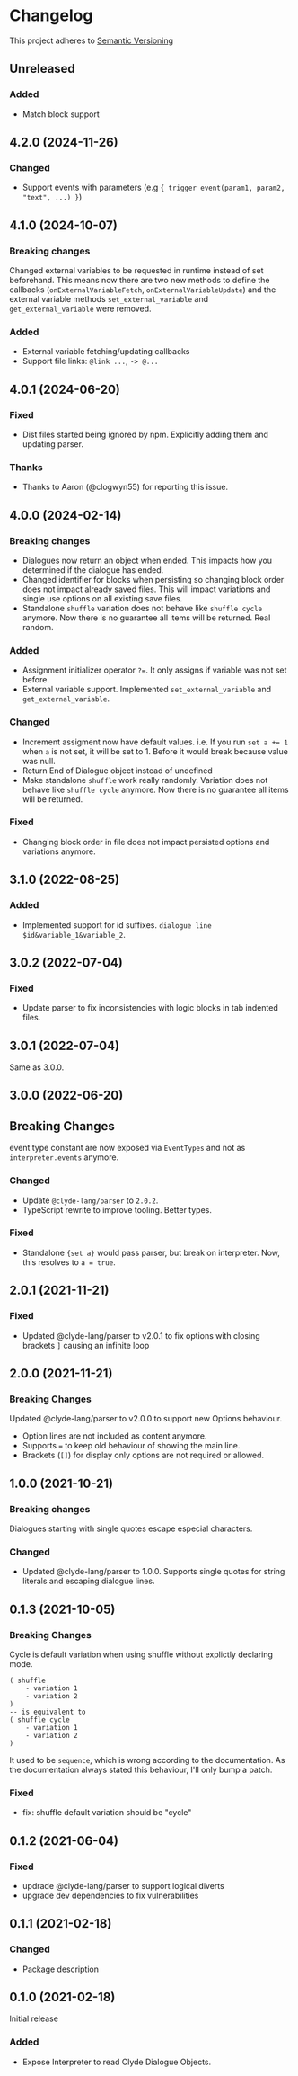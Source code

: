 # Changelog

This project adheres to [Semantic Versioning](https://semver.org/spec/v2.0.0.html)

## Unreleased

### Added

- Match block support

## 4.2.0 (2024-11-26)

### Changed

- Support events with parameters (e.g `{ trigger event(param1, param2, "text", ...) }`)

## 4.1.0 (2024-10-07)

### Breaking changes

Changed external variables to be requested in runtime instead of set beforehand.
This means now there are two new methods to define the callbacks (`onExternalVariableFetch`, `onExternalVariableUpdate`) and
the external variable methods `set_external_variable` and `get_external_variable` were removed.

### Added

- External variable fetching/updating callbacks
- Support file links: `@link ...`, `-> @...`

## 4.0.1 (2024-06-20)

### Fixed

- Dist files started being ignored by npm. Explicitly adding them and updating parser.

### Thanks

- Thanks to Aaron (@clogwyn55) for reporting this issue.

## 4.0.0 (2024-02-14)

### Breaking changes

- Dialogues now return an object when ended. This impacts how you determined if the dialogue has ended.
- Changed identifier for blocks when persisting so changing block order does not impact already saved files. This will impact variations and single use options on all existing save files.
- Standalone `shuffle` variation does not behave like `shuffle cycle` anymore. Now there is no guarantee all items will be returned. Real random.

### Added

- Assignment initializer operator `?=`. It only assigns if variable was not set before.
- External variable support. Implemented `set_external_variable` and `get_external_variable`.

### Changed

- Increment assigment now have default values. i.e. If you run `set a += 1` when `a` is not set, it will be set to 1. Before it would break because value was null.
- Return End of Dialogue object instead of undefined
- Make standalone `shuffle` work really randomly. Variation does not behave like `shuffle cycle` anymore. Now there is no guarantee all items will be returned.

### Fixed

- Changing block order in file does not impact persisted options and variations anymore.


## 3.1.0 (2022-08-25)

### Added

- Implemented support for id suffixes. `dialogue line $id&variable_1&variable_2`.

## 3.0.2 (2022-07-04)

### Fixed

- Update parser to fix inconsistencies with logic blocks in tab indented files.

## 3.0.1 (2022-07-04)

Same as 3.0.0.

## 3.0.0 (2022-06-20)

## Breaking Changes

event type constant are now exposed via `EventTypes` and not as `interpreter.events` anymore.

### Changed

- Update `@clyde-lang/parser` to `2.0.2`.
- TypeScript rewrite to improve tooling. Better types.

### Fixed

- Standalone `{set a}` would pass parser, but break on interpreter. Now, this resolves to `a = true`.

## 2.0.1 (2021-11-21)

### Fixed

- Updated @clyde-lang/parser to v2.0.1 to fix options with closing brackets `]` causing an infinite loop

## 2.0.0 (2021-11-21)

### Breaking Changes

Updated @clyde-lang/parser to v2.0.0 to support new Options behaviour.

- Option lines are not included as content anymore.
- Supports `=` to keep old behaviour of showing the main line.
- Brackets (`[]`) for display only options are not required or allowed.

## 1.0.0 (2021-10-21)

### Breaking changes

Dialogues starting with single quotes escape especial characters.

### Changed

- Updated @clyde-lang/parser to 1.0.0. Supports single quotes for string literals and escaping dialogue lines.

## 0.1.3 (2021-10-05)

### Breaking Changes

Cycle is default variation when using shuffle without explictly declaring mode.
```
( shuffle
    - variation 1
    - variation 2
)
-- is equivalent to
( shuffle cycle
    - variation 1
    - variation 2
)
```
It used to be `sequence`, which is wrong according to the documentation. As the documentation always stated this behaviour, I'll only bump a patch.


### Fixed

- fix: shuffle default variation should be "cycle"

## 0.1.2 (2021-06-04)

### Fixed

- updrade @clyde-lang/parser to support logical diverts
- upgrade dev dependencies to fix vulnerabilities

## 0.1.1 (2021-02-18)

### Changed

- Package description

## 0.1.0 (2021-02-18)

Initial release

### Added

- Expose Interpreter to read Clyde Dialogue Objects.
